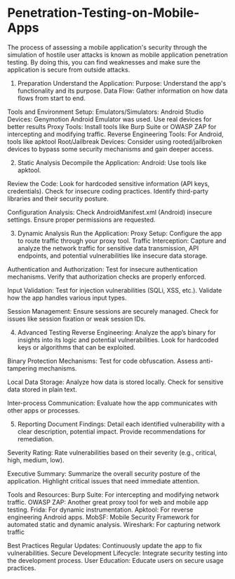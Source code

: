 # Penetration-Testing-on-Mobile-Apps
The process of assessing a mobile application's security through the simulation of hostile user attacks is known as mobile application penetration testing. By doing this, you can find weaknesses and make sure the application is secure from outside attacks.

1. Preparation
Understand the Application:
Purpose: Understand the app's functionality and its purpose.
Data Flow: Gather information on how data flows from start to end.

Tools and Environment Setup:
Emulators/Simulators: Android Studio
Devices: Genymotion Android Emulator was used. Use real devices for better results
Proxy Tools: Install tools like Burp Suite or OWASP ZAP for intercepting and modifying traffic.
Reverse Engineering Tools: For Android, tools like apktool
Root/Jailbreak Devices: Consider using rooted/jailbroken devices to bypass some security mechanisms and gain deeper access.

2. Static Analysis
Decompile the Application:
Android: Use tools like apktool.

Review the Code:
Look for hardcoded sensitive information (API keys, credentials).
Check for insecure coding practices.
Identify third-party libraries and their security posture.

Configuration Analysis:
Check AndroidManifest.xml (Android) insecure settings.
Ensure proper permissions are requested.

3. Dynamic Analysis
Run the Application:
Proxy Setup: Configure the app to route traffic through your proxy tool.
Traffic Interception: Capture and analyze the network traffic for sensitive data transmission, API endpoints, and potential vulnerabilities like insecure data storage.

Authentication and Authorization:
Test for insecure authentication mechanisms.
Verify that authorization checks are properly enforced.

Input Validation:
Test for injection vulnerabilities (SQLi, XSS, etc.).
Validate how the app handles various input types.

Session Management:
Ensure sessions are securely managed.
Check for issues like session fixation or weak session IDs.

4. Advanced Testing
Reverse Engineering:
Analyze the app’s binary for insights into its logic and potential vulnerabilities.
Look for hardcoded keys or algorithms that can be exploited.

Binary Protection Mechanisms:
Test for code obfuscation.
Assess anti-tampering mechanisms.

Local Data Storage:
Analyze how data is stored locally.
Check for sensitive data stored in plain text.

Inter-process Communication:
Evaluate how the app communicates with other apps or processes.

5. Reporting
Document Findings:
Detail each identified vulnerability with a clear description, potential impact.
Provide recommendations for remediation.

Severity Rating:
Rate vulnerabilities based on their severity (e.g., critical, high, medium, low).

Executive Summary:
Summarize the overall security posture of the application.
Highlight critical issues that need immediate attention.

Tools and Resources:
Burp Suite: For intercepting and modifying network traffic.
OWASP ZAP: Another great proxy tool for web and mobile app testing.
Frida: For dynamic instrumentation.
Apktool: For reverse engineering Android apps.
MobSF: Mobile Security Framework for automated static and dynamic analysis.
Wireshark: For capturing network traffic

Best Practices
Regular Updates: Continuously update the app to fix vulnerabilities.
Secure Development Lifecycle: Integrate security testing into the development process.
User Education: Educate users on secure usage practices.
